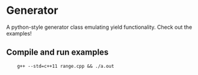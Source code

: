 # Generator
A python-style generator class emulating yield functionality. Check out the examples!

## Compile and run examples
        g++ --std=c++11 range.cpp && ./a.out
        



